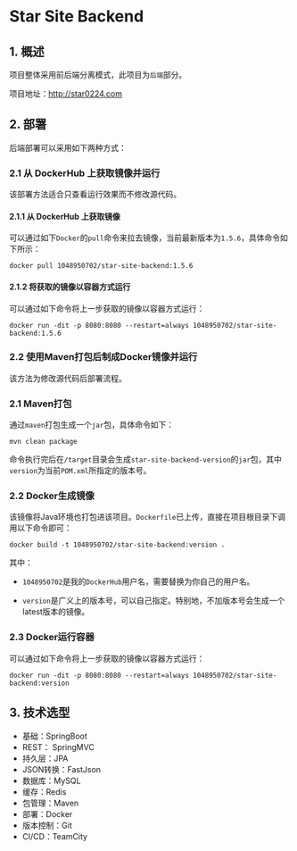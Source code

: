 # Star Site Backend

## 1. 概述
项目整体采用前后端分离模式，此项目为`后端`部分。

项目地址：http://star0224.com

## 2. 部署
后端部署可以采用如下两种方式：

### 2.1 从 DockerHub 上获取镜像并运行
该部署方法适合只查看运行效果而不修改源代码。

#### 2.1.1 从 DockerHub 上获取镜像
可以通过如下`Docker`的`pull`命令来拉去镜像，当前最新版本为`1.5.6`，具体命令如下所示：

```shell script
docker pull 1048950702/star-site-backend:1.5.6
```

#### 2.1.2 将获取的镜像以容器方式运行
可以通过如下命令将上一步获取的镜像以容器方式运行：

```shell script
docker run -dit -p 8080:8080 --restart=always 1048950702/star-site-backend:1.5.6 
```

### 2.2 使用Maven打包后制成Docker镜像并运行
该方法为修改源代码后部署流程。

### 2.1 Maven打包
通过`maven`打包生成一个`jar`包，具体命令如下：
  
```shell script
mvn clean package
```

命令执行完后在`/target`目录会生成`star-site-backend-version`的`jar`包，其中`version`为当前`POM.xml`所指定的版本号。
   
### 2.2 Docker生成镜像

该镜像将Java环境也打包进该项目。`Dockerfile`已上传，直接在项目根目录下调用以下命令即可：

```shell script
docker build -t 1048950702/star-site-backend:version . 
```

其中：
- `1048950702`是我的`DockerHub`用户名，需要替换为你自己的用户名。

- `version`是广义上的版本号，可以自己指定。特别地，不加版本号会生成一个latest版本的镜像。
   
### 2.3 Docker运行容器
可以通过如下命令将上一步获取的镜像以容器方式运行：

```shell script
docker run -dit -p 8080:8080 --restart=always 1048950702/star-site-backend:version 
```



## 3. 技术选型
- 基础：SpringBoot
- REST： SpringMVC
- 持久层：JPA
- JSON转换：FastJson
- 数据库：MySQL
- 缓存：Redis
- 包管理：Maven
- 部署：Docker
- 版本控制：Git
- CI/CD：TeamCity
